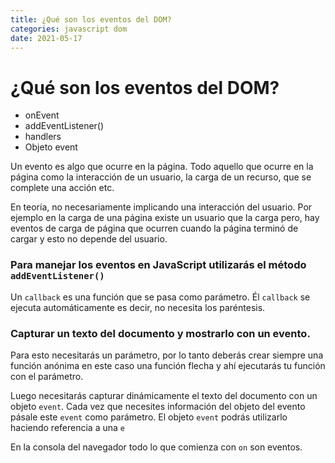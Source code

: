 ```yaml
---
title: ¿Qué son los eventos del DOM?
categories: javascript dom
date: 2021-05-17
---
```


# ¿Qué son los eventos del DOM?
-   onEvent
-   addEventListener()
-   handlers
-   Objeto event

Un evento es algo que ocurre en la página. Todo aquello que ocurre en la página como la interacción de un usuario, la carga de un recurso, que se complete una acción etc.

En teoría, no necesariamente implicando una interacción del usuario. Por ejemplo en la carga de una página existe un usuario que la carga pero, hay eventos de carga de página que ocurren cuando la página terminó de cargar y esto no depende del usuario.

### Para manejar los eventos en JavaScript utilizarás el método `addEventListener()`

Un `callback` es una función que se pasa como parámetro. Él `callback` se ejecuta automáticamente es decir, no necesita los paréntesis.

### Capturar un texto del documento y mostrarlo con un evento.

Para esto necesitarás un parámetro, por lo tanto deberás crear siempre una función anónima en este caso una función flecha y ahí ejecutarás tu función con el parámetro.

Luego necesitarás capturar dinámicamente el texto del documento con un objeto `event`. Cada vez que necesites información del objeto del evento pásale este `event` como parámetro. El objeto `event` podrás utilizarlo haciendo referencia a una `e`

En la consola del navegador todo lo que comienza con `on` son eventos.

